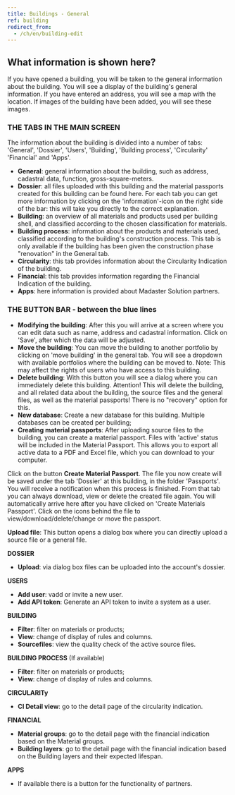 ```yaml
---
title: Buildings - General
ref: building
redirect_from:
  - /ch/en/building-edit
---
```


## What information is shown here?
If you have opened a building, you will be taken to the general information about the building. You will see a display of the building's general information. If you have entered an address, you will see a map with the location. If images of the building have been added, you will see these images.


### THE TABS IN THE MAIN SCREEN
The information about the building is divided into a number of tabs: 'General', 'Dossier', 'Users', 'Building', 'Building process', 'Circularity' 'Financial' and 'Apps'.

- **General**: general information about the building, such as address, cadastral data, function, gross-square-meters.
- **Dossier**: all files uploaded with this building and the material passports created for this building can be found here. For each tab you can get more information by clicking on the 'information'-icon on the right side of the bar: this will take you directly to the correct explanation.
- **Building**: an overview of all materials and products used per building shell, and classified according to the chosen classification for materials.
- **Building process**: information about the products and materials used, classified according to the building's construction process. This tab is only available if the building has been given the construction phase "renovation" in the General tab.
- **Circularity**: this tab provides information about the Circularity Indication of the building.
- **Financial**: this tab provides information regarding the Financial Indication of the building.
- **Apps**: here information is provided about Madaster Solution partners.


### THE BUTTON BAR - between the blue lines
- **Modifying the building**: After this you will arrive at a screen where you can edit data such as name, address and cadastral information. Click on 'Save', after which the data will be adjusted.
- **Move the building**: You can move the building to another portfolio by clicking on 'move building' in the general tab. You will see a dropdown with available portfolios where the building can be moved to. Note: This may affect the rights of users who have access to this building.
- **Delete building**: With this button you will see a dialog where you can immediately delete this building. Attention! This will delete the building, and all related data about the building, the source files and the general files, as well as the material passports! There is no "recovery" option for this.
- **New database**: Create a new database for this building. Multiple databases can be created per building;
- **Creating material passports**: After uploading source files to the building, you can create a material passport. Files with 'active' status will be included in the Material Passport. This allows you to export all active data to a PDF and Excel file, which you can download to your computer.

Click on the button **Create Material Passport**. The file you now create will be saved under the tab 'Dossier' at this building, in the folder 'Passports'. You will receive a notification when this process is finished. From that tab you can always download, view or delete the created file again. You will automatically arrive here after you have clicked on 'Create Materials Passport'. Click on the icons behind the file to view/download/delete/change or move the passport.

**Upload file**: This button opens a dialog box where you can directly upload a source file or a general file.


**DOSSIER**
- **Upload**: via dialog box files can be uploaded into the account's dossier.

**USERS**
- **Add user**: vadd or invite a new user.
- **Add API token**: Generate an API token to invite a system as a user.

**BUILDING**
- **Filter**: filter on materials or products;
- **View**: change of display of rules and columns.
- **Sourcefiles**: view the quality check of the active source files.

**BUILDING PROCESS** (If available)
- **Filter**: filter on materials or products;
- **View**: change of display of rules and columns.

**CIRCULARITy**
- **CI Detail view**: go to the detail page of the circularity indication.

**FINANCIAL**
- **Material groups**: go to the detail page with the financial indication based on the Material groups.
- **Building layers**: go to the detail page with the financial indication based on the Building layers and their expected lifespan.

**APPS**
- If available there is a button for the functionality of partners.
